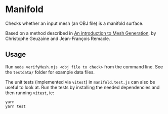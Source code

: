 # Manifold

Checks whether an input mesh (an OBJ file) is a manifold surface.

Based on a method described in [An introduction to Mesh Generation](https://perso.uclouvain.be/vincent.legat/documents/meca2170/meshGenerationBook.pdf), by Christophe Geuzaine and Jean-François Remacle.

## Usage

Run `node verifyMesh.mjs <obj file to check>` from the command line. See the `testdata/` folder for example data files.

The unit tests (implemented via `vitest`) in `manifold.test.js` can also be useful to look at. Run the tests by installing the needed dependencies and then running `vitest`, ie:

```
yarn
yarn test
```
